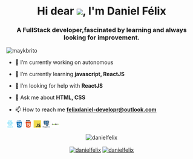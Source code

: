 <h1 align="center">Hi dear <img src="https://raw.githubusercontent.com/kaueMarques/kaueMarques/master/hi.gif" width="30px">, I'm Daniel Félix</h1>
<h3 align="center">A FullStack developer,fascinated by learning and always looking for improvement.</h3>
<p align="left"> <img src="https://komarev.com/ghpvc/?username=maykbrito" alt="maykbrito" /> </p>

- 🔭 I’m currently working on autonomous

- 🌱 I’m currently learning **javascript, ReactJS**

- 🤔 I’m looking for help with **ReactJS**

- 💬 Ask me about **HTML, CSS**

- 📫 How to reach me **felixdaniel-developr@outlook.com**

<p align="left">
<img src="https://raw.githubusercontent.com/devicons/devicon/master/icons/react/react-original-wordmark.svg" alt="react" width="20" height="20"/>
<img src="https://raw.githubusercontent.com/devicons/devicon/master/icons/css3/css3-plain-wordmark.svg" alt="css3"  width="20" height="20"/>
<img src="https://raw.githubusercontent.com/devicons/devicon/master/icons/html5/html5-original-wordmark.svg" alt="html5"  width="20" height="20"/>
<img src="https://raw.githubusercontent.com/devicons/devicon/master/icons/javascript/javascript-original.svg" alt="javascript" width="20" height="20"/>
<img src="https://raw.githubusercontent.com/devicons/devicon/master/icons/postgresql/postgresql-original-wordmark.svg" alt="postgresql" width="20" height="20"/>
<img src="https://raw.githubusercontent.com/devicons/devicon/master/icons/nodejs/nodejs-original-wordmark.svg" alt="nodejs" width="20" height="20"/></p><p align="center">
<img src="https://github-readme-stats.vercel.app/api?username=danielfelix&show_icons=true" alt="danielfelix"/> 
</p>

<p align="center">
<a href="https://www.linkedin.com/in/daniel-felix-developer/" target="blank"><img align="center" src="https://cdn.jsdelivr.net/npm/simple-icons@3.0.1/icons/linkedin.svg" alt="danielfelix" height="20" width="20" /></a>
<a href="https://pt.stackoverflow.com/users/260214/daniel-félix" target="blank"><img align="center" src="https://cdn.jsdelivr.net/npm/simple-icons@3.0.1/icons/stackoverflow.svg" alt="danielfelix" height="20" width="20" /></a>
</p>


